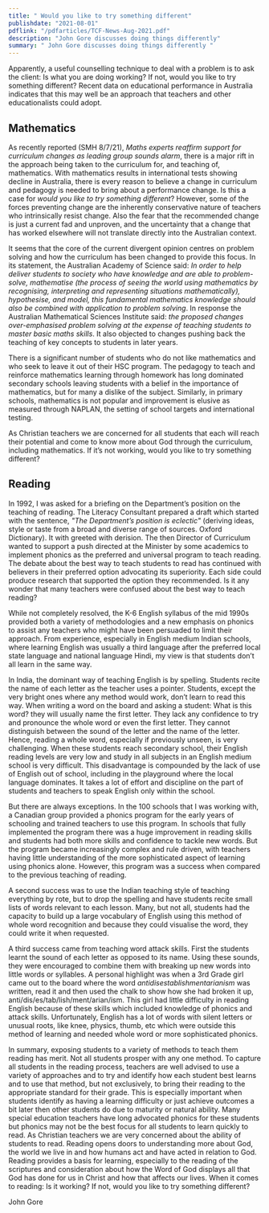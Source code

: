 ```yaml
---
title: " Would you like to try something different"
publishdate: "2021-08-01"
pdflink: "/pdfarticles/TCF-News-Aug-2021.pdf"
description: "John Gore discusses doing things differently"
summary: " John Gore discusses doing things differently "
---
```


Apparently, a useful counselling technique to deal with a problem is to ask the client: Is what you are doing working? If not, would you like to try something different? Recent data on educational performance in Australia indicates that this may well be an approach that teachers and other educationalists could adopt.
## Mathematics
As recently reported (SMH 8/7/21), *Maths experts reaffirm support for curriculum changes as leading group sounds alarm*, there is a major rift in the approach being taken to the curriculum for, and teaching of, mathematics. With mathematics results in international tests showing decline in Australia, there is every reason to believe a change in curriculum and pedagogy is needed to bring about a performance change. Is this a case for *would you like to try something different*? However, some of the forces preventing change are the inherently conservative nature of teachers who intrinsically resist change. Also the fear that the recommended change is just a current fad and unproven, and the uncertainty that a change that has worked elsewhere will not translate directly into the Australian context. 

It seems that the core of the current divergent opinion centres on problem solving and how the curriculum has been changed to provide this focus. In its statement, the Australian Academy of Science said: *In order to help deliver students to society who have knowledge and are able to problem-solve, mathematise (the process of seeing the world using mathematics by recognising, interpreting and representing situations mathematically), hypothesise, and model, this fundamental mathematics knowledge should also be combined with application to problem solving*. In response the Australian Mathematical Sciences Institute said: *the proposed changes over-emphasised problem solving at the expense of teaching students to master basic maths skills*. It also objected to changes pushing back the teaching of key concepts to students in later years. 

There is a significant number of students who do not like mathematics and who seek to leave it out of their HSC program. The pedagogy to teach and reinforce mathematics learning through homework has long dominated secondary schools leaving students with a belief in the importance of mathematics, but for many a dislike of the subject. Similarly, in primary schools, mathematics is not popular and improvement is elusive as measured through NAPLAN, the setting of school targets and international testing. 

As Christian teachers we are concerned for all students that each will reach their potential and come to know more about God through the curriculum, including mathematics. If it’s not working, would you like to try something different? 
## Reading
In 1992, I was asked for a briefing on the Department’s position on the teaching of reading. The Literacy Consultant prepared a draft which started with the sentence, *"The Department’s position is eclectic"* (deriving ideas, style or taste from a broad and diverse range of sources. Oxford Dictionary). It with greeted with derision. The then Director of Curriculum wanted to support a push directed at the Minister by some academics to implement phonics as the preferred and universal program to teach reading. The debate about the best way to teach students to read has continued with believers in their preferred option advocating its superiority.  Each side could produce research that supported the option they recommended. Is it any wonder that many teachers were confused about the best way to teach reading? 

While not completely resolved, the K-6 English syllabus of the mid 1990s provided both a variety of methodologies and a new emphasis on phonics to assist any teachers who might have been persuaded to limit their approach. From experience, especially in English medium Indian schools, where learning English was usually a third language after the preferred local state language and national language Hindi, my view is that students don’t all learn in the same way.

In India, the dominant way of teaching English is by spelling. Students recite the name of each letter as the teacher uses a pointer. Students, except the very bright ones where any method would work, don’t learn to read this way. When writing a word on the board and asking a student: What is this word? they will usually name the first letter. They lack any confidence to try and pronounce the whole word or even the first letter. They cannot distinguish between the sound of the letter and the name of the letter.  Hence, reading a whole word, especially if previously unseen, is very challenging. When these students reach secondary school, their English reading levels are very low and study in all subjects in an English medium school is very difficult. This disadvantage is compounded by the lack of use of English out of school, including in the playground where the local language dominates. It takes a lot of effort and discipline on the part of students and teachers to speak English only within the school. 

But there are always exceptions. In the 100 schools that I was working with, a Canadian group provided a phonics program for the early years of schooling and trained teachers to use this program. In schools that fully implemented the program there was a huge improvement in reading skills and students had both more skills and confidence to tackle new words. But the program became increasingly complex and rule driven, with teachers having little understanding of the more sophisticated aspect of learning using phonics alone. However, this program was a success when compared to the previous teaching of reading. 

A second success was to use the Indian teaching style of teaching everything by rote, but to drop the spelling and have students recite small lists of words relevant to each lesson. Many, but not all, students had the capacity to build up a large vocabulary of English using this method of whole word recognition and because they could visualise the word, they could write it when requested. 

A third success came from teaching word attack skills. First the students learnt the sound of each letter as opposed to its name. Using these sounds, they were encouraged to combine them with breaking up new words into little words or syllables. A personal highlight was when a 3rd Grade girl came out to the board where the word *antidisestablishmentarianism* was written, read it and then used the chalk to show how she had broken it up, anti/dis/es/tab/lish/ment/arian/ism. This girl had little difficulty in reading English because of these skills which included knowledge of phonics and attack skills. Unfortunately, English has a lot of words with silent letters or unusual roots, like knee, physics, thumb, etc which were outside this method of learning and needed whole word or more sophisticated phonics.

In summary, exposing students to a variety of methods to teach them reading has merit. Not all students prosper with any one method. To capture all students in the reading process, teachers are well advised to use a variety of approaches and to try and identify how each student best learns and to use that method, but not exclusively, to bring their reading to the appropriate standard for their grade. This is especially important when students identify as having a learning difficulty or just achieve outcomes a bit later then other students do due to maturity or natural ability. Many special education teachers have long advocated phonics for these students but phonics may not be the best focus for all students to learn quickly to read.
As Christian teachers we are very concerned about the ability of students to read. Reading opens doors to understanding more about God, the world we live in and how humans act and have acted in relation to God. Reading provides a basis for learning, especially to the reading of the scriptures and consideration about how the Word of God displays all that God has done for us in Christ and how that affects our lives. When it comes to reading: Is it working? If not, would you like to try something different? 

John Gore
